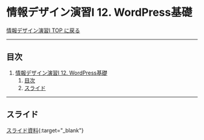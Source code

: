 # 情報デザイン演習I 12. WordPress基礎

[情報デザイン演習I TOP に戻る](./index.md)

---

## 目次

1. [情報デザイン演習I 12. WordPress基礎](#情報デザイン演習i-12-wordpress基礎)
   1. [目次](#目次)
   2. [スライド](#スライド)

---

## スライド

[スライド資料](./id_12slide.pdf){:target="_blank"}



